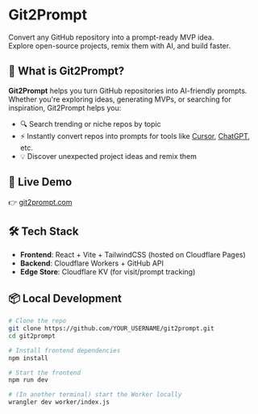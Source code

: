 # Git2Prompt

Convert any GitHub repository into a prompt-ready MVP idea.  
Explore open-source projects, remix them with AI, and build faster.

## 🌟 What is Git2Prompt?

**Git2Prompt** helps you turn GitHub repositories into AI-friendly prompts.  
Whether you're exploring ideas, generating MVPs, or searching for inspiration, Git2Prompt helps you:

- 🔍 Search trending or niche repos by topic
- ⚡ Instantly convert repos into prompts for tools like [Cursor](https://cursor.so), [ChatGPT](https://chat.openai.com), etc.
- 💡 Discover unexpected project ideas and remix them

## 🚀 Live Demo

👉 [git2prompt.com](https://git2prompt.com/)

## 🛠️ Tech Stack

- **Frontend**: React + Vite + TailwindCSS (hosted on Cloudflare Pages)
- **Backend**: Cloudflare Workers + GitHub API
- **Edge Store**: Cloudflare KV (for visit/prompt tracking)

## 📦 Local Development

```bash
# Clone the repo
git clone https://github.com/YOUR_USERNAME/git2prompt.git
cd git2prompt

# Install frontend dependencies
npm install

# Start the frontend
npm run dev

# (In another terminal) start the Worker locally
wrangler dev worker/index.js
